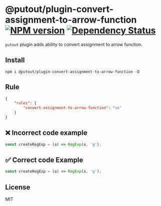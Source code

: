 # @putout/plugin-convert-assignment-to-arrow-function [![NPM version][NPMIMGURL]][NPMURL] [![Dependency Status][DependencyStatusIMGURL]][DependencyStatusURL]

[NPMIMGURL]: https://img.shields.io/npm/v/@putout/plugin-convert-assignment-to-arrow-function.svg?style=flat&longCache=true
[NPMURL]: https://npmjs.org/package/@putout/plugin-convert-assignment-to-arrow-function"npm"
[DependencyStatusURL]: https://david-dm.org/coderaiser/putout?path=packages/plugin-convert-assignment-to-arrow-function
[DependencyStatusIMGURL]: https://david-dm.org/coderaiser/putout.svg?path=packages/plugin-convert-assignment-to-arrow-function

`putout` plugin adds ability to convert assignment to arrow function.

## Install

```
npm i @putout/plugin-convert-assignment-to-arrow-function -D
```

## Rule

```json
{
    "rules": {
        "convert-assignment-to-arrow-function": "on"
    }
}
```

## ❌ Incorrect code example

```js
const createRegExp = (a) => RegExp(a, 'g');
```

## ✅ Correct code Example

```js
const createRegExp = (a) => RegExp(a, 'g');
```

## License

MIT
